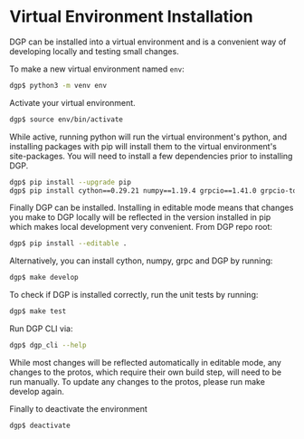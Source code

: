 # Virtual Environment Installation

DGP can be installed into a virtual environment and is a convenient way of developing locally and testing small changes.

To make a new virtual environment named ```env```:

```sh
dgp$ python3 -m venv env
```

Activate your virtual environment.
```sh
dgp$ source env/bin/activate
```
While active, running python will run the virtual environment's python, and installing packages with pip will install them to the virtual environment's site-packages. You will need to install a few dependencies prior to installing DGP.

```sh
dgp$ pip install --upgrade pip
dgp$ pip install cython==0.29.21 numpy==1.19.4 grpcio==1.41.0 grpcio-tools==1.41.0
```

Finally DGP can be installed. Installing in editable mode means that changes you make to DGP locally will be reflected in the version installed in pip which makes local development very convenient. From DGP repo root:
```sh
dgp$ pip install --editable .
```
Alternatively, you can install cython, numpy, grpc and DGP by running:
```sh
dgp$ make develop
```

To check if DGP is installed correctly, run the unit tests by running:
```sh
dgp$ make test
```

Run DGP CLI via:
```sh
dgp$ dgp_cli --help
```

While most changes will be reflected automatically in editable mode, any changes to the protos, which require their own build step, will need to be run manually.
To update any changes to the protos, please run make develop again.


Finally to deactivate the environment
```sh
dgp$ deactivate
```
